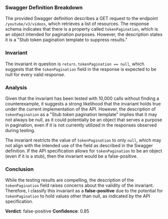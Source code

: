 ### Swagger Definition Breakdown
The provided Swagger definition describes a GET request to the endpoint `/youtube/v3/videos`, which retrieves a list of resources. The response schema indicates that there is a property called `tokenPagination`, which is an object intended for pagination purposes. However, the description states it is a "Stub token pagination template to suppress results."

### Invariant
The invariant in question is `return.tokenPagination == null`, which suggests that the `tokenPagination` field in the response is expected to be null for every valid response.

### Analysis
Given that the invariant has been tested with 10,000 calls without finding a counterexample, it suggests a strong likelihood that the invariant holds true under the current implementation of the API. However, the description of `tokenPagination` as a "Stub token pagination template" implies that it may not always be null, as it could potentially be an object that serves a purpose in pagination, even if it is not currently utilized in the responses observed during testing. 

The invariant restricts the value of `tokenPagination` to only `null`, which may not align with the intended use of the field as described in the Swagger definition. If the API specification allows for `tokenPagination` to be an object (even if it is a stub), then the invariant would be a false-positive.

### Conclusion
While the testing results are compelling, the description of the `tokenPagination` field raises concerns about the validity of the invariant. Therefore, I classify this invariant as a **false-positive** due to the potential for `tokenPagination` to hold values other than null, as indicated by the API specification. 

**Verdict**: false-positive
**Confidence**: 0.85
